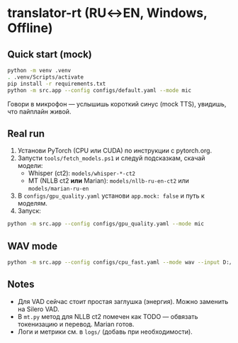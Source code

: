 # translator-rt (RU↔EN, Windows, Offline)

## Quick start (mock)
```bash
python -m venv .venv
. .venv/Scripts/activate
pip install -r requirements.txt
python -m src.app --config configs/default.yaml --mode mic
```
Говори в микрофон — услышишь короткий синус (mock TTS), увидишь, что пайплайн живой.

## Real run
1. Установи PyTorch (CPU или CUDA) по инструкции с pytorch.org.
2. Запусти `tools/fetch_models.ps1` и следуй подсказкам, скачай модели:
   - Whisper (ct2): `models/whisper-*-ct2`
   - MT (NLLB ct2 **или** Marian): `models/nllb-ru-en-ct2` или `models/marian-ru-en`
3. В `configs/gpu_quality.yaml` установи `app.mock: false` и путь к моделям.
4. Запуск:
```bash
python -m src.app --config configs/gpu_quality.yaml --mode mic
```

## WAV mode
```bash
python -m src.app --config configs/cpu_fast.yaml --mode wav --input D:/audio/sample_ru.wav
```

## Notes
- Для VAD сейчас стоит простая заглушка (энергия). Можно заменить на Silero VAD.
- В `mt.py` метод для NLLB ct2 помечен как TODO — обвязать токенизацию и перевод. Marian готов.
- Логи и метрики см. в `logs/` (добавь при необходимости).
